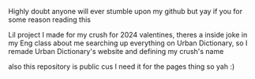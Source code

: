 Highly doubt anyone will ever stumble upon my github but yay if you for some reason reading this

Lil project I made for my crush for 2024 valentines, theres a inside joke in my Eng class about me searching up everything on Urban Dictionary, so I remade Urban Dictionary's website and defining my crush's name

also this repository is public cus I need it for the pages thing so yah :)
